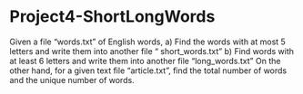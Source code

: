 # Project4-ShortLongWords

Given a file “words.txt” of English words, 
a) Find the words with at most 5 letters and write them into another file “ short_words.txt”
b) Find words with at least 6 letters and write them into another file “long_words.txt”
On the other hand, for a given text file “article.txt”, find the total number of words and the unique number of words.
